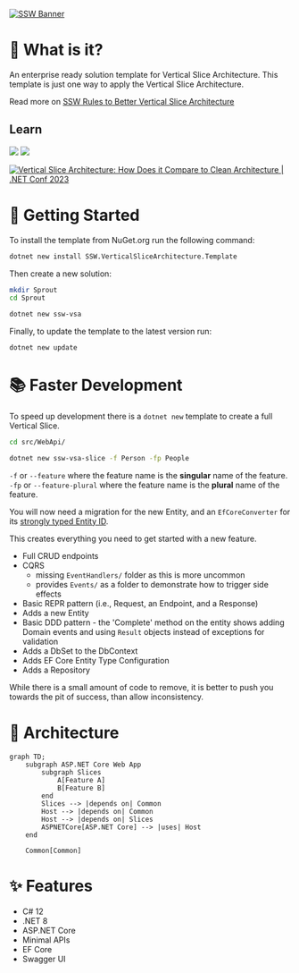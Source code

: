 [![SSW Banner](https://raw.githubusercontent.com/SSWConsulting/SSW.Rules.Content/main/_docs/images/ssw-banner.png)](https://github.com/SSWConsulting/VerticalSliceArchitecture)

# 🤔 What is it?

An enterprise ready solution template for Vertical Slice Architecture.
This template is just one way to apply the Vertical Slice Architecture.

Read more on [SSW Rules to Better Vertical Slice Architecture](https://www.ssw.com.au/rules/rules-to-better-vertical-slice-architecture/)

## Learn

[![](https://img.shields.io/badge/watch%20the%20video-FF0000?style=for-the-badge&logo=youtube)](https://www.youtube.com/watch?v=T-EwN9UqRwE) [![](https://img.shields.io/badge/Read%20the%20Blog-06D6A0?style=for-the-badge&logo=rss&logoColor=fff)](http://lukeparker.dev/blog/vertical-slice-architecture-quick-start)

[![Vertical Slice Architecture: How Does it Compare to Clean Architecture | .NET Conf 2023](https://i3.ytimg.com/vi/T-EwN9UqRwE/maxresdefault.jpg)
](https://www.youtube.com/watch?v=T-EwN9UqRwE)

# 🎉 Getting Started

To install the template from NuGet.org run the following command:

```bash
dotnet new install SSW.VerticalSliceArchitecture.Template
```

Then create a new solution:

```bash
mkdir Sprout
cd Sprout

dotnet new ssw-vsa
```

Finally, to update the template to the latest version run:

```bash
dotnet new update
```

# 📚 Faster Development

To speed up development there is a `dotnet new` template to create a full Vertical Slice.

```bash
cd src/WebApi/

dotnet new ssw-vsa-slice -f Person -fp People
```
`-f` or `--feature` where the feature name is the **singular** name of the feature.
`-fp` or `--feature-plural` where the feature name is the **plural** name of the feature.

You will now need a migration for the new Entity, and an `EfCoreConverter` for its [strongly typed Entity ID](https://www.ssw.com.au/rules/do-you-use-strongly-typed-ids/).

This creates everything you need to get started with a new feature.

- Full CRUD endpoints
- CQRS 
    - missing `EventHandlers/` folder as this is more uncommon
    - provides `Events/` as a folder to demonstrate how to trigger side effects
- Basic REPR pattern (i.e., Request, an Endpoint, and a Response)
- Adds a new Entity
- Basic DDD pattern - the 'Complete' method on the entity shows adding Domain events and using `Result` objects instead of exceptions for validation
- Adds a DbSet to the DbContext
- Adds EF Core Entity Type Configuration
- Adds a Repository

While there is a small amount of code to remove, it is better to push you towards the pit of success, than allow inconsistency.

# 📝 Architecture

```mermaid
graph TD;
    subgraph ASP.NET Core Web App
        subgraph Slices
            A[Feature A]
            B[Feature B]
        end
        Slices --> |depends on| Common
        Host --> |depends on| Common
        Host --> |depends on| Slices
        ASPNETCore[ASP.NET Core] --> |uses| Host
    end

    Common[Common]
```

# ✨ Features

- C# 12
- .NET 8
- ASP.NET Core
- Minimal APIs
- EF Core
- Swagger UI
